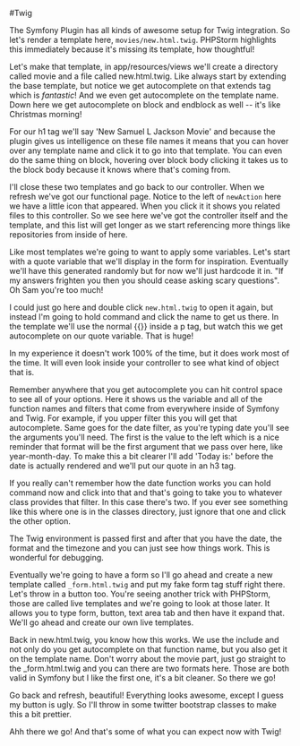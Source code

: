 #Twig

The Symfony Plugin has all kinds of awesome setup for Twig integration.
So let's render a template here, `movies/new.html.twig`. PHPStorm highlights
this immediately because it's missing its template, how thoughtful!

Let's make that template, in app/resources/views we'll create a directory
called movie and a file called new.html.twig. Like always start by extending
the base template, but notice we get autocomplete on that extends tag which is
*fantastic*! And we even get autocomplete on the template name. Down here we
get autocomplete on block and endblock as well -- it's like Christmas morning!

For our h1 tag we'll say 'New Samuel L Jackson Movie' and because the plugin
gives us intelligence on these file names it means that you can hover over
any template name and click it to go into that template. You can even do the
same thing on block, hovering over block body clicking it takes us to the block
body because it knows where that's coming from.

I'll close these two templates and go back to our controller. When we refresh we've
got our functional page. Notice to the left of `newAction` here we have a little icon
that appeared. When you click it it shows you related files to this controller. 
So we see here we've got the controller itself and the template, and this list will
get longer as we start referencing more things like repositories from inside of here.

Like most templates we're going to want to apply some variables. Let's start with a
quote variable that we'll display in the form for inspiration. Eventually we'll have
this generated randomly but for now we'll just hardcode it in. "If my answers frighten
you then you should cease asking scary questions". Oh Sam you're too much!

I could just go here and double click `new.html.twig` to open it again, but instead 
I'm going to hold command and click the name to get us there. In the template we'll 
use the normal {{}} inside a p tag, but watch this we get autocomplete on our quote
variable. That is huge!

In my experience it doesn't work 100% of the time, but it does work most of the time.
It will even look inside your controller to see what kind of object that is. 

Remember anywhere that you get autocomplete you can hit control space to see all of your 
options. Here it shows us the variable and all of the function names and filters that come 
from everywhere inside of Symfony and Twig. For example, if you upper filter this you will
get that autocomplete. Same goes for the date filter, as you're typing date you'll see the
arguments you'll need. The first is the value to the left which is a nice reminder that format
will be the first argument that we pass over here, like year-month-day. To make this a bit
clearer I'll add 'Today is:' before the date is actually rendered and we'll put our quote
in an h3 tag. 

If you really can't remember how the date function works you can hold command now and click 
into that and that's going to take you to whatever class provides that filter. In this case
there's two. If you ever see something like this where one is in the classes directory, just
ignore that one and click the other option. 

The Twig environment is passed first and after that you have the date, the format and the timezone
and you can just see how things work. This is wonderful for debugging. 

Eventually we're going to have a form so I'll go ahead and create a new template called
`_form.html.twig` and put my fake form tag stuff right there. Let's throw in a button too.
You're seeing another trick with PHPStorm, those are called live templates and we're going
to look at those later. It allows you to type form, button, text area tab and then have it
expand that. We'll go ahead and create our own live templates.

Back in new.html.twig, you know how this works. We use the include and not only do you get
autocomplete on that function name, but you also get it on the template name. Don't worry about
the movie part, just go straight to the _form.html.twig and you can there are two formats here.
Those are both valid in Symfony but I like the first one, it's a bit cleaner. So there we go!

Go back and refresh, beautiful! Everything looks awesome, except I guess my button is ugly. 
So I'll throw in some twitter bootstrap classes to make this a bit prettier. 

Ahh there we go! And that's some of what you can expect now with Twig!

